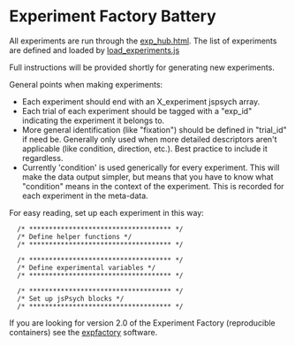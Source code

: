 # Experiment Factory Battery

All experiments are run through the [exp_hub.html](exp_hub.html).
The list of experiments are defined and loaded by [load_experiments.js](static/js/load_experiments.js)

Full instructions will be provided shortly for generating new experiments.

General points when making experiments:
- Each experiment should end with an X_experiment jspsych array.
- Each trial of each experiment should be tagged with a "exp_id" indicating the experiment it belongs to.
- More general identification (like "fixation") should be defined in "trial_id" if need be. Generally only used when more detailed descriptors aren't applicable (like condition, direction, etc.). Best practice to include it regardless.
- Currently 'condition' is used generically for every experiment. This will make the data output simpler, but means that you have to know what "condition" means in the context of the experiment. This is recorded for each experiment in the meta-data.
 
 
For easy reading, set up each experiment in this way:
    
      /* ************************************ */
      /* Define helper functions */
      /* ************************************ */

      /* ************************************ */
      /* Define experimental variables */
      /* ************************************ */

      /* ************************************ */
      /* Set up jsPsych blocks */
      /* ************************************ */

If you are looking for version 2.0 of the Experiment Factory (reproducible containers) see the [expfactory](https://expfactory.github.io) software. 
